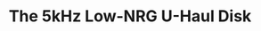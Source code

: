---
ee_id_thing: '4431'
site: '1'
type: '2'
inv_num: 1998-003
add_credit:
url: 1998-003-uhaul
title: The 5kHz Low-NRG U-Haul Disk
year: '1998'
display_year: '1998'
medium: 1.44 Meg Floppy
dims:
pitch: "​EP all composed for and stored on a 1.55 Meg floppy. Mac Os 9 only!"
ps:
live_url:
youtube:
related_code:
imgs: 5khz-1998-003-web-ih--Od5c.jpg
subheading:
download: 5khz-1998-003-digital-master.img.zip
commission:
related:
layout: things-i-made
---